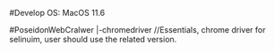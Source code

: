 
#Develop OS: MacOS 11.6
	
#PoseidonWebCralwer
	|-chromedriver //Essentials, chrome driver for selinuim, user should use the related version.
	

    
